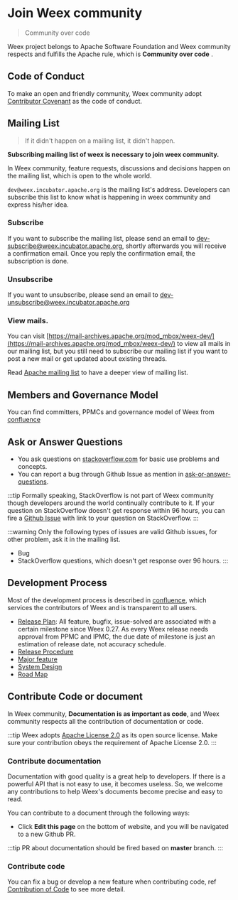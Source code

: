 # Join Weex community

> Community over code

Weex project belongs to Apache Software Foundation and Weex community respects and fulfills the Apache rule, which is **Community over code** .

## Code of Conduct

To make an open and friendly community, Weex community adopt [Contributor Covenant](https://github.com/apache/incubator-weex/blob/master/CODE_OF_CONDUCT.md) as the code of conduct.

## Mailing List
> If it didn't happen on a mailing list, it didn't happen.

**Subscribing mailing list of weex is necessary to join weex community.**

In Weex community, feature requests, discussions and decisions happen on the mailing list, which is open to the whole world.

`dev@weex.incubator.apache.org` is the mailing list's address. Developers can subscribe this list to know what is happening in weex community and express his/her idea.

### Subscribe
If you want to subscribe the mailing list, please send an email to [dev-subscribe@weex.incubator.apache.org](mailto:dev-subscribe@weex.incubator.apache.org?subject=%28send%20this%20email%20to%20subscribe%29), shortly afterwards you will receive a confirmation email. Once you reply the confirmation email, the subscription is done.

### Unsubscribe
If you want to unsubscribe, please send an email to [dev-unsubscribe@weex.incubator.apache.org](mailto:dev-unsubscribe@weex.incubator.apache.org?subject=%28send%20this%20email%20to%20unsubscribe%29)

### View mails.
You can visit [https://mail-archives.apache.org/mod_mbox/weex-dev/](https://mail-archives.apache.org/mod_mbox/weex-dev/) to view all mails in our mailing list, but you still need to subscribe our mailing list if you want to post a new mail or get updated about existing threads.

Read [Apache mailing list](https://apache.org/foundation/mailinglists.html) to have a deeper view of mailing list.

## Members and Governance Model
You can find committers, PPMCs and governance model of Weex from [confluence](https://cwiki.apache.org/confluence/x/bFoyBw)

## Ask or Answer Questions
* You ask questions on [stackoverflow.com](http://stackoverflow.com/questions/tagged/weex) for basic use problems and concepts.
* You can report a bug through Github Issue as mention in [ask-or-answer-questions](https://github.com/apache/incubator-weex/blob/master/CONTRIBUTING.md#ask-or-answer-questions).

:::tip
Formally speaking, StackOverflow is not part of Weex community though developers around the world continually contribute to it. If your question on StackOverflow doesn't get response within 96 hours, you can fire a [Github Issue](https://github.com/apache/incubator-weex/issues) with link to your question on StackOverflow.
:::

:::warning
Only the following types of issues are valid Github issues, for other problem, ask it in the mailing list.
* Bug
* StackOverflow questions, which doesn't get response over 96 hours.
:::

## Development Process
Most of the development process is described in [confluence](https://cwiki.apache.org/confluence/x/eJBTBw), which services the contributors of Weex and is transparent to all users.

* [Release Plan](https://github.com/apache/incubator-weex/milestones): All feature, bugfix, issue-solved are associated with a certain milestone since Weex 0.27. As every Weex release needs approval from PPMC and IPMC, the due date of milestone is just an estimation of release date, not accuracy schedule.
* [Release Procedure](https://cwiki.apache.org/confluence/x/_I5TBw)
* [Major feature](https://github.com/apache/incubator-weex/projects)
* [System Design](https://cwiki.apache.org/confluence/x/XYxTBw)
* [Road Map](https://cwiki.apache.org/confluence/x/fJBTBw)

## Contribute Code or document
In Weex community, **Documentation is as important as code**, and Weex community respects all the contribution of documentation or code.

:::tip
Weex adopts [Apache License 2.0](https://choosealicense.com/licenses/apache-2.0/) as its open source license. Make sure your contribution obeys the requirement of Apache License 2.0.
:::

### Contribute documentation
Documentation with good quality is a great help to developers. If there is a powerful API that is not easy to use, it becomes useless. So, we welcome any contributions to help Weex's documents become precise and easy to read.

You can contribute to a document through the following ways:
* Click **Edit this page** on the bottom of website, and you will be navigated to a new Github PR.

:::tip
PR about documentation should be fired based on **master** branch.
:::

### Contribute code
You can fix a bug or develop a new feature when contributing code, ref [Contribution of Code](https://github.com/apache/incubator-weex/blob/master/CONTRIBUTING.md#contribute-code) to see more detail.
